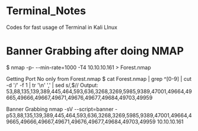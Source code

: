 # Terminal_Notes
Codes for fast usage of Terminal in Kali LInux

# Banner Grabbing after doing NMAP
$ nmap -p- --min-rate=1000 -T4 10.10.10.161 > Forest.nmap

Getting Port No only from Forest.nmap
$ cat Forest.nmap | grep ^[0-9] | cut -d '/' -f 1 | tr '\n' ',' | sed s/,$//
Output: 53,88,135,139,389,445,464,593,636,3268,3269,5985,9389,47001,49664,49665,49666,49667,49671,49676,49677,49684,49703,49959

Banner Grabbing
nmap -sV --script=banner -p53,88,135,139,389,445,464,593,636,3268,3269,5985,9389,47001,49664,49665,49666,49667,49671,49676,49677,49684,49703,49959 10.10.10.161

